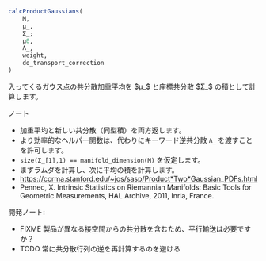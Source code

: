 ```julia
calcProductGaussians(
    M,
    μ_,
    Σ_;
    μ0,
    Λ_,
    weight,
    do_transport_correction
)

```

入ってくるガウス点の共分散加重平均を $μ_$ と座標共分散 $Σ_$ の積として計算します。

ノート

  * 加重平均と新しい共分散（同型積）を両方返します。
  * より効率的なヘルパー関数は、代わりにキーワード逆共分散 `Λ_` を渡すことを許可します。
  * `size(Σ_[1],1) == manifold_dimension(M)` を仮定します。
  * まずラムダを計算し、次に平均の積を計算します。
  * https://ccrma.stanford.edu/~jos/sasp/Product*Two*Gaussian_PDFs.html
  * Pennec, X. Intrinsic Statistics on Riemannian Manifolds: Basic Tools for Geometric Measurements, HAL Archive, 2011, Inria, France.

開発ノート:

  * FIXME 製品が異なる接空間からの共分散を含むため、平行輸送は必要ですか？
  * TODO 常に共分散行列の逆を再計算するのを避ける
